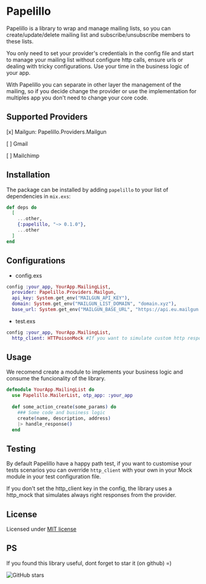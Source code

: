 # Papelillo

Papelillo is a library to wrap and manage mailing lists, so you can create/update/delete mailing list and subscribe/unsubscribe members to these lists.

You only need to set your provider's credentials in the config file and start to manage your mailing list without configure http calls, ensure urls or dealing with tricky configurations. Use your time in the business logic of your app.

With Papelillo you can separate in other layer the management of the mailing, so if you decide change the provider or use the implementation for multiples app you don't need to change your core code.


## Supported Providers

[x] Mailgun: Papelillo.Providers.Mailgun

[ ] Gmail

[ ] Mailchimp

## Installation

The package can be installed by adding `papelillo` to your list of dependencies in `mix.exs`:

```elixir
def deps do
  [
    ...other,
    {:papelillo, "~> 0.1.0"},
    ...other
  ]
end
```

## Configurations

* config.exs

```elixir
config :your_app, YourApp.MailingList,
  provider: Papelillo.Providers.Mailgun,
  api_key: System.get_env("MAILGUN_API_KEY"),
  domain: System.get_env("MAILGUN_LIST_DOMAIN", "domain.xyz"),
  base_url: System.get_env("MAILGUN_BASE_URL", "https://api.eu.mailgun.net/v3")

```


* test.exs

```elixir
config :your_app, YourApp.MailingList,
  http_client: HTTPoisonMock #If you want to simulate custom http responses

```


## Usage

We recomend create a module to implements your business logic and consume the funcionality of the library.

```elixir
defmodule YourApp.MailingList do
  use Papelillo.MailerList, otp_app: :your_app
  
  def some_action_create(some_params) do
    ### Some code and business logic
    create(name, description, address)
    |> handle_response() 
  end
```


## Testing

By default Papelillo have a happy path test, if you want to customise your tests scenarios you can override `http_client` with your own in your Mock module in your test configuration file.

If you don't set the http_client key in the config, the library uses a http_mock that simulates always right responses from the provider.


## License
Licensed under [MIT license](LICENSE)

## PS
If you found this library useful, dont forget to star it (on github) =)

![GitHub stars](https://img.shields.io/github/stars/wois-org/papelillo?style=social)
